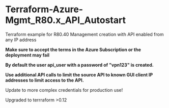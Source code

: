 # Terraform-Azure-Mgmt_R80.x_API_Autostart
Terraform example for R80.40 Management creation with API enabled from any IP address

**Make sure to accept the terms in the Azure Subscription or the deployment may fail**

**By default the user api_user with a password of "vpn123" is created.**

**Use additional API calls to limit the source API to known GUI client IP addresses to limit access to the API.**

Update to more complex credentials for production use!

Upgraded to terrraform >0.12
